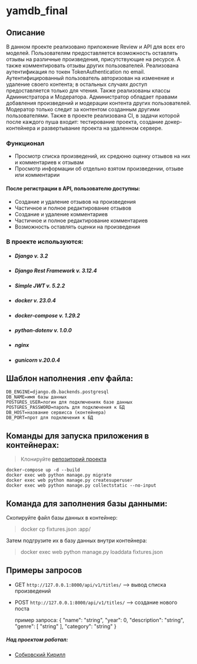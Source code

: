 # yamdb_final
## Описание
В данном проекте реализовано приложение Review и API для всех его моделей. Пользователям предоставляется возможность оставлять отзывы на различные произведения, присутствующие на ресурсе. А также комментировать отзывы других пользователей.
Реализована аутентификация по токен TokenAuthentication по email. Аутентифицированный пользователь авторизован на изменение и удаление своего контента; в остальных случаях доступ предоставляется только для чтения.
Также реализованы классы Администратора и Модератора. Администратор обладает правами добавления произведений и модерации контента других пользователей. Модератор только следит за контентом созданным другими пользователями.
Также в проекте реализована CI, в задачи которой после каждого пуша входит: тестирование проекта, создание докер-контейнера и развертывание проекта на удаленном сервере.

### Функционал
* Просмотр списка произведений, их средюню оценку отзывов на них и комментариев к отзывам
* Просмотр информации об отдельно взятом произведении, отзыве или комментарии

#### После регистрации в API, пользователю доступны:
* Создание и удаление отзывов на произведения
* Частичное и полное редактирование отзывов
* Создание и удаление комментариев
* Частичное и полное редактирование комментариев
* Возможность оставлять оценки на произведения

### В проекте используются:
* ##### Django v. 3.2
* ##### Django Rest Framework v. 3.12.4
* ##### Simple JWT v. 5.2.2
* ##### docker v. 23.0.4
* ##### docker-compose v. 1.29.2
* ##### python-dotenv v. 1.0.0
* ##### nginx
* ##### gunicorn v.20.0.4

## Шаблон наполнения .env файла:
```
DB_ENGINE=django.db.backends.postgresql
DB_NAME=имя базы данных
POSTGRES_USER=логин для подключенияк базе данных
POSTGRES_PASSWORD=пароль для подключения к БД
DB_HOST=название сервисса (контейнера)
DB_PORT=прот для подключения к БД
```

## Команды для запуска приложения в контейнерах:

> Клонируйте [репозиторий проекта](https://github.com/Sobiyk/infra_sp2)

```
docker-compose up -d --build
docker exec web python manage.py migrate 
docker exec web python manage.py createsuperuser
docker exec web python manage.py collectstatic --no-input
```

## Команда для заполнения базы данными:

Cкопируйте файл базы данных в контейнер:

> docker cp fixtures.json <id>:app/

Затем подгрузите их в базу данных внутри контейнера:

> docker exec web python manage.py loaddata fixtures.json

## Примеры запросов

* GET `http://127.0.0.1:8000/api/v1/titles/` --> вывод списка произведений
* POST `http://127.0.0.1:8000/api/v1/titles/` --> создание нового поста

  пример запроса:
                  {
                      "name": "string",
                      "year": 0,
                      "description": "string",
                      "genre": [
                          "string"
                      ],
                      "category": "string"
                  }  


##### Над проектом работал:
* [Собковский Кирилл](https://github.com/Sobiyk)
